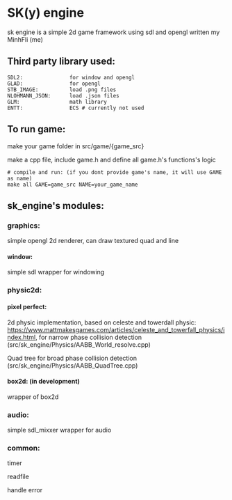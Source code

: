 # SK(y) engine

sk engine is a simple 2d game framework using sdl and opengl written my MinhFli (me)

## Third party library used:

    SDL2:               for window and opengl
    GLAD:               for opengl
    STB_IMAGE:          load .png files
    NLOHMANN_JSON:      load .json files
    GLM:                math library
    ENTT:               ECS # currently not used

## To run game:

make your game folder in src/game/{game_src}

make a cpp file, include game.h and define all game.h's functions's logic

    # compile and run: (if you dont provide game's name, it will use GAME as name)
    make all GAME=game_src NAME=your_game_name

## sk_engine's modules:

### graphics:

simple opengl 2d renderer, can draw textured quad and line

#### window:

simple sdl wrapper for windowing

### physic2d:

#### pixel perfect:

2d physic implementation, based on celeste and towerdall physic: https://www.mattmakesgames.com/articles/celeste_and_towerfall_physics/index.html, for narrow phase collision detection (src/sk_engine/Physics/AABB_World_resolve.cpp)

Quad tree for broad phase collision detection (src/sk_engine/Physics/AABB_QuadTree.cpp)

#### box2d: (in development)

wrapper of box2d

### audio:

simple sdl_mixxer wrapper for audio

### common:

timer

readfile

handle error
